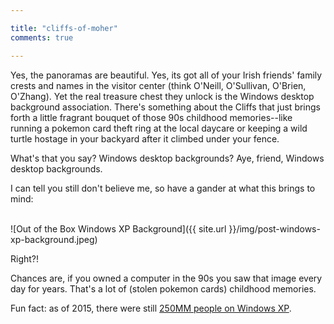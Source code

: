 ```yaml
---

title: "cliffs-of-moher"
comments: true

---
```


Yes, the panoramas are beautiful. Yes, its got all of your Irish friends' family crests and names in the visitor center (think O'Neill, O'Sullivan, O'Brien, O'Zhang). Yet the real treasure chest they unlock is the Windows desktop background association. There's something about the Cliffs that just brings forth a little fragrant bouquet of those 90s childhood memories--like running a pokemon card theft ring at the local daycare or keeping a wild turtle hostage in your backyard after it climbed under your fence. 

What's that you say? Windows desktop backgrounds? Aye, friend, Windows desktop backgrounds. 

I can tell you still don't believe me, so have a gander at what this brings to mind: <br><br>

![Out of the Box Windows XP Background]({{ site.url }}/img/post-windows-xp-background.jpeg)

Right?! 

Chances are, if you owned a computer in the 90s you saw that image every day for years. That's a lot of (stolen pokemon cards) childhood memories.

Fun fact: as of 2015, there were still [250MM people on Windows XP](https://redmondmag.com/articles/2015/04/08/windows-xp-usage.aspx).